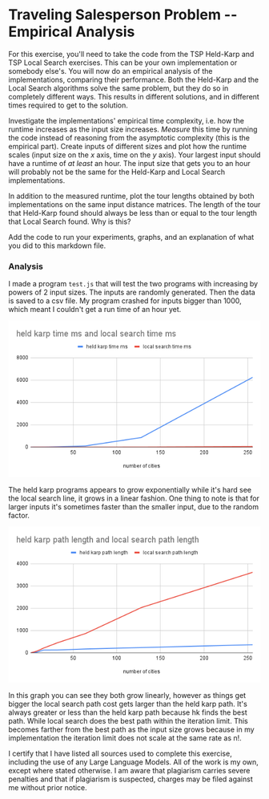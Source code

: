 # Traveling Salesperson Problem -- Empirical Analysis

For this exercise, you'll need to take the code from the TSP Held-Karp and TSP
Local Search exercises. This can be your own implementation or somebody else's.
You will now do an empirical analysis of the implementations, comparing their
performance. Both the Held-Karp and the Local Search algorithms solve the same
problem, but they do so in completely different ways. This results in different
solutions, and in different times required to get to the solution.

Investigate the implementations' empirical time complexity, i.e. how the runtime
increases as the input size increases. *Measure* this time by running the code
instead of reasoning from the asymptotic complexity (this is the empirical
part). Create inputs of different sizes and plot how the runtime scales (input
size on the $x$ axis, time on the $y$ axis). Your largest input should have a
runtime of *at least* an hour. The input size that gets you to an hour will
probably not be the same for the Held-Karp and Local Search implementations.

In addition to the measured runtime, plot the tour lengths obtained by both
implementations on the same input distance matrices. The length of the tour that
Held-Karp found should always be less than or equal to the tour length that
Local Search found. Why is this?

Add the code to run your experiments, graphs, and an explanation of what you did
to this markdown file.

### Analysis

I made a program `test.js` that will test the two programs with increasing by powers of 2 input sizes. The inputs are randomly generated. Then the data is saved to a csv file. My program crashed for inputs bigger than 1000, which meant I couldn't get a run time of an hour yet.

![cities vs time](./cities-vs-time.png)

The held karp programs appears to grow exponentially while it's hard see the local search line, it grows in a linear fashion. One thing to note is that for larger inputs it's sometimes faster than the smaller input, due to the random factor. 

![cities vs path](./cities-vs-path-len.png)

In this graph you can see they both grow linearly, however as things get bigger the local search path cost gets larger than the held karp path. It's always greater or less than the held karp path because hk finds the best path. While local search does the best path within the iteration limit. This becomes farther from the best path as the input size grows because in my implementation the iteration limit does not scale at the same rate as n!.


I certify that I have listed all sources used to complete this exercise, including the use of any Large Language Models. All of the work is my own, except where stated otherwise. I am aware that plagiarism carries severe penalties and that if plagiarism is suspected, charges may be filed against me without prior notice.

